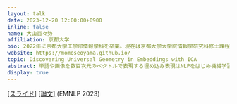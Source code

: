 ```yaml
---
layout: talk
date: 2023-12-20 12:00:00+0900
inline: false
name: 大山百々勢
affiliation: 京都大学
bio: 2022年に京都大学工学部情報学科を卒業。現在は京都大学大学院情報学研究科修士課程に在籍中。埋め込み空間の理解に関する研究に従事。
website: https://momoseoyama.github.io/
topic: Discovering Universal Geometry in Embeddings with ICA
abstract: 単語や画像を数百次元のベクトルで表現する埋め込み表現はNLPをはじめ機械学習の様々な場面で使われていますが、高次元の埋め込み表現の視覚的な理解が難しいことが問題となります。独立成分分析（ICA）とはデータを独立な成分に分解する統計の手法で、ICAを使うと単語や画像の埋め込みに存在する「解釈可能なトゲ」を見つけることができます。そして、この「解釈可能なトゲ」は異なる言語の埋め込みや画像の埋め込みなど様々な埋め込みに共通して存在することもわかりました。今回のトークでは、ICAで明らかになる埋め込みの普遍的な形状について、具体例を多く使いながらお伝えしたいと思います。
display: true
---
```

[[スライド]](https://speakerdeck.com/momoseoyama/discovering-universal-geometry-in-embeddings-with-ica) [[論文]](https://arxiv.org/abs/2305.13175) (EMNLP 2023)
